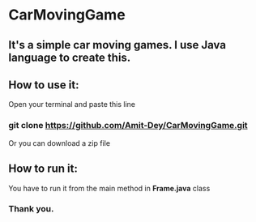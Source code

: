 # CarMovingGame
## It's a simple car moving games. I use Java language to create this.

## How to use it:
Open your terminal and paste this line
### git clone https://github.com/Amit-Dey/CarMovingGame.git
Or you can download a zip file 

## How to run it:
You have to run it from the main method in <b>Frame.java</b> class

### Thank you.


